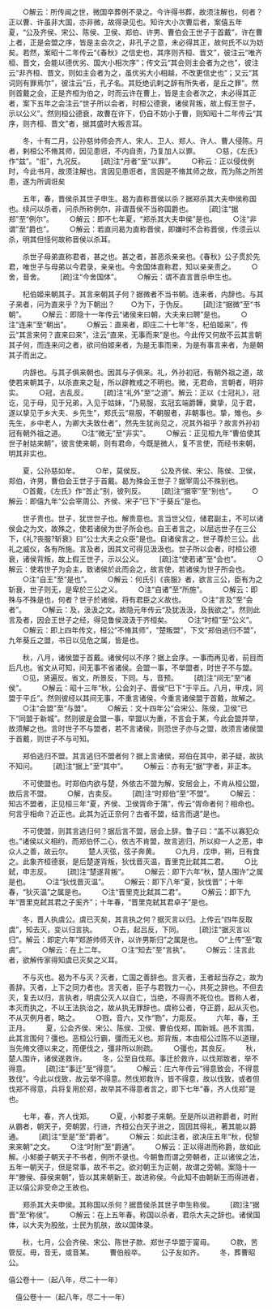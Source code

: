 <!-- { "loadSidebar": true } -->
　　○解云：所传闻之世，微国卒葬例不录之。今许得书葬，故须注解也，何者？正以曹、许虽非大国，亦非微，故得录见也。知许大小次曹后者，案僖五年夏，“公及齐侯、宋公、陈侯、卫侯、郑伯、许男、曹伯会王世子于首戴”，许在曹上者，正是会盟之序，皆是主会次之，非孔子之意，未必得其正，故何氏不以为妨矣。若然，案昭十二年传云“《春秋》之信史也，其序则齐桓、晋文”，彼注云“唯齐桓、晋文，会能以德优劣、国大小相次序”；传文云“其会则主会者为之也”，彼注云“非齐桓、晋文，则如主会者为之，虽优劣大小相越，不改更信史也”；又云“其词则有罪焉尔”，彼注云“丘，孔子名。其贬绝讥剌之辞有所失者，是丘之罪”。然则首戴之会，正是齐桓为伯之，时而云许在曹上，皆是主会者次之，未必得其正者，案下五年之会注云“世子所以会者，时桓公德衰，诸侯背叛，故上假王世子，示以公义”。然则桓公德衰，故曹在许下，仍自不妨小于曹，则知昭十二年传云“其序，则齐桓、晋文”者，据其盛时大叛言耳。

　　冬，十有二月，公孙慈帅师会齐人、宋人、卫人、郑人、许人、曹人侵陈。月者，剌桓公不脩其师，因见患诳，不内自责，乃复加人以罪。
　　○慈，《左氏》作“兹”。“诳”，九况反。
　　[疏]注“月者”至“以罪”。
　　○称云：正以侵伐例时，今此书月，故须注解也。言因见患诳者，言因是不脩其师之故，而为陈之所苦患，遂为所调诳矣

　　五年，春，晋侯杀其世子申生。曷为直称晋侯以杀？据郑杀其大夫申侯称国也。续问以杀者，问杀所称例尔，非谓晋侯不当称国爵也。
　　[疏]注“据郑”至“例尔”。
　　○解云：即不七年夏，“郑杀其大夫申侯”是也。
　　○注“非谓”至“爵也”。
　　○解云：若直问曷为直称晋侯，即嫌时不合称晋侯，传须云以杀，明其但怪何故称晋侯以杀耳。

　　杀世子母弟直称君者，甚之也。甚之者，甚恶杀亲亲也。《春秋》公子贯於先君，唯世子与母弟以今君录，亲亲也。今舍国体直称君，知以亲亲责之。
　　○舍，音舍。
　　[疏]注“今舍国体”。
　　○解云：谓不直言晋杀申生也。

　　杞伯姬来朝其子。其言来朝其子何？据微者不当书朝。连来者，内辞也。与其子来者，问为直来乎？为下朝出？
　　○为下，于伪反。
　　[疏]注“据微”至“书朝”。
　　○解云：即隐十一年传云“诸侯来曰朝，大夫来曰聘”是也。
　　○注“连来”至“朝出”。
　　○解云：直来者，即庄二十七年“冬，杞伯姬来”，传云“其言来何？直来曰来”，注云“直来，无事而来”是也。今此传又何故不云其言朝其子何，而连来问之者，欲问伯姬来者，为是无事而来，为是有事言来者，为是朝其子而出之。

　　内辞也。与其子俱来朝也。因其与子俱来。礼，外孙初冠，有朝外祖之道，故使若来朝其子，以杀直来之耻，所以辟教戒之不明也。微，无君命，言朝者，明非实。
　　○冠，古乱反。
　　[疏]注“礼外”至“之道”。解云：正以《士冠礼》，冠讫，见于母，见于兄弟，入见于姑妹，“乃易服，玄冠玄端爵韡，奠挚，见于君，遂以挚见于乡大夫、乡先生”，郑氏云“易服，不朝服者，非朝事也。挚，雉也。乡先生，乡中老人，为卿大夫致仕者”，然先生犹尚见之，况其外祖乎？故言外孙初冠有朝外祖之道。
　　○注“微无”至“非实”。
　　○解云：正见桓九年“曹伯使其世子射姑来朝”，彼言使来朝，则有君命，今既是微人，复不言使，而经书来朝，明其非实也。

　　夏，公孙慈如牟。
　　○牟，莫侯反。
　　公及齐侯、宋公、陈侯、卫侯，郑伯，许男，曹伯会王世子于首戴。曷为殊会王世子？据宰周公不殊别也。
　　○首戴，《左氏》作“首止”别，彼列反。
　　[疏]注“据宰”至“别也”。
　　○解云：即僖九年“公会宰周公、齐侯、宋子”巳下“于葵丘”是也。

　　世子贵也。世子，犹世世子也。解贵意也。言当世父位，储君副主，不可以诸侯会之为文，故殊之，使若诸侯为世子所会也。自王者言之，以屈远世子在三公下，《礼?丧服?斩衰》曰“公士大夫之众臣”是也。自诸侯言之，世子尊於三公。此礼之威仪，各有所施。言及者，因其文可得见汲汲也。世子所以会者，时桓公德衰，诸侯背叛，故上假王世子，示以公义。
　　[疏]注“使若诸”至“会也”。
　　○解云：使若世子为会主，致诸侯於此而会之，故言使，若诸侯为世子所会也。
　　○注“自王”至“是也”。
　　○解云：何氏引《丧服》者，欲言三公，臣有为之斩衰，世子则无，是卑於三公之义。
　　○注“自诸”至“所施”。
　　○解云：即殊与不殊是也，何者？世子於诸侯，将有君臣之义故也。
　　○注“言及”至“会者”。
　　○解云：及，汲汲之文。故隐元年传云“及犹汲汲，及我欲之”。然则此言及者，因会王世子之经，得见鲁侯汲汲于齐桓矣。
　　○注“时桓”至“公义”。
　　○解云：即上四年传文，桓公“不脩其师”，“楚叛盟”，下文“郑伯逃归不盟”，九年葵丘之盟，书日以见危之属，皆是也。

　　秋，八月，诸侯盟于首戴。诸侯何以不序？据上会序。一事而再见者，前目而后凡也。省文从可知，间无事不省诸侯。会盟一事，不举盟者，时世子不与盟。
　　○见，贤遍反。省文，所景反，下同。与，音预。
　　[疏]注“间无”至“诸侯”。
　　○解云：昭十三年“秋，公会刘子、晋侯”巳下“于平丘。八月，甲戌，同盟于平丘”。然则彼经以其间无事，不重言诸侯，今重言诸侯盟于首戴，故解之。
　　○注“会盟”至“与盟”。
　　○解云：文十四年公“会宋公、陈侯，卫侯”已下“同盟于新城”。然则彼是会盟一事，举盟以为重，不言会于某，今此会盟并举，故须解之也。言时世子不与盟者，若不言诸侯，则恐世子亦与之盟，故须言诸侯盟于首戴，则世子不与可知。

　　郑伯逃归不盟。其言逃归不盟者何？据上言诸侯，郑伯在其中，弟子疑，故执不知问。
　　[疏]注“据上”至“其中”。
　　○解云：亦有无“据”字者，非正本。

　　不可使盟也。时郑伯内欲与楚，外依古不盟为解，安居会上，不肯从桓公盟，故后言不盟。
　　○解，古卖反。
　　[疏]注“时郑伯”至“不盟”。
　　○解云：知古不盟者，正见桓三年“夏，齐侯、卫侯胥命于蒲”，传云“胥命者何？相命也。何言乎相命？近正也。此其为近正奈何？古者不盟，结言而退”是也。

　　不可使盟，则其言逃归何？据后言不盟，居会上辞。鲁子曰：“盖不以寡犯众也。”诸侯以义相约，而郑伯怀二心，依古不肯盟，故言逃归，所以抑一人之恶，申众人之善，故云尔。
　　楚人灭弦，弦子奔黄。
　　○九月，戊申，朔，日有食之。此象齐桓德衰，是后楚遂背叛，狄伐晋灭温，晋里克比弑其二君。
　　○比弑，申志反。
　　[疏]注“楚遂背叛”。
　　○解云：即下六年“秋，楚人围许”之属是也。
　　○注“狄伐晋灭温”。
　　○解云：即下八年“夏，狄伐晋”；十年春，“狄灭温”之属是也。
　　○注“晋里克比弑其二君”。
　　○解云：即下九年“晋里克弑其君之子奚齐”；十年春，“晋里克弑其君卓子”是也。

　　冬，晋人执虞公。虞已灭矣，其言执之何？据灭言以归。上传云“四年反取虞”，知去灭，变以归言执。
　　○去，起吕反，下同。
　　[疏]注“据灭言以归”。解云：即定六年“郑游帅师灭许，以许男斯归”之属是也。
　　○“上传”至“取虞”。
　　○解云：在上二年。
　　○注“知去”至“言执”。
　　○解云：注言此者，欲解传家得知虞已灭矣之义耳。

　　不与灭也。曷为不与灭？灭者，亡国之善辞也。言灭者，王者起当存之，故为善辞。灭者，上下之同力者也。言灭者，臣子与君戮力一心，共死之辞也。不但去灭，复去以归，言执者，明虞公灭人以自亡，当绝，不得责不死位也。晋称人者，本灭而执之，不以王法执治之，故从执无罪辞也。虞称公者，夺正爵，起从灭也。不从灭例月者，略之。
　　○戮，音六，又作“勠”，力彫反。
　　六年，春，王正月。
　　夏，公会齐侯、宋公、陈侯、卫侯、曹伯伐郑，围新城。邑不言围，此其言围何？彊也。恶桓公行霸，彊而无义也。郑背叛，本由桓公过陈不以道理，当先脩文德以来之，而便伐之，彊非所以附疏。
　　○彊也，其良反。
　　秋，楚人围许，诸侯遂救许。
　　冬，公至自伐郑。事迁於救许，以伐郑致者，举不得意。
　　[疏]注“事迁”至“得意”。
　　○解云：庄六年传云“得意致会，不得意致伐”。今此以伐致，故云举不得意。然伐郑救许，皆不得意，故以伐致，或者但伐郑不得意，兵将复用於郑，故举其不得意者言之，即下七年“春，齐人伐郑”是也。

　　七年，春，齐人伐郑。
　　○夏，小邾娄子来朝。至是所以进称爵者，时附从霸者，朝天子，旁朝罢，行进，齐桓公白天子进之，固因其得礼，著其能以爵通。
　　[疏]注“至是”至“爵者”。
　　○解云：如此注者，欲决庄五年“秋，倪黎来来朝”之文。
　　○注“时附”至“爵通”。
　　○解云：正以得进而称爵，故如此解。小邾娄子朝天子不书者，例所不录也。今朝鲁而谓之旁朝者，正以诸侯之法，五年一朝天子，但是常事，故不书之。欲对朝王为正朝，故谓之旁朝。案隐十一年“滕侯、薛侯来朝”，皆以其来朝新王，故进称侯。今此知不由朝新王而得进者，正以僖公非受命之王故也。

　　郑杀其大夫申侯。其称国以杀何？据晋侯杀其世子申生称侯。
　　[疏]注“据晋”至“称侯”。
　　○解云：在上五年春。称国以杀者，君杀大夫之辞也。诸侯国体，以大夫为股胘，士民为肌肤，故以国体录。

　　秋，七月，公会齐侯、宋公、陈世子款、郑世子华盟于甯毋。
　　○款，苦管反。毋，音无，或音某。
　　曹伯般卒。
　　公子友如齐。
　　冬，葬曹昭公。

僖公卷十一（起八年，尽二十一年）

　僖公卷十一（起八年，尽二十一年）


